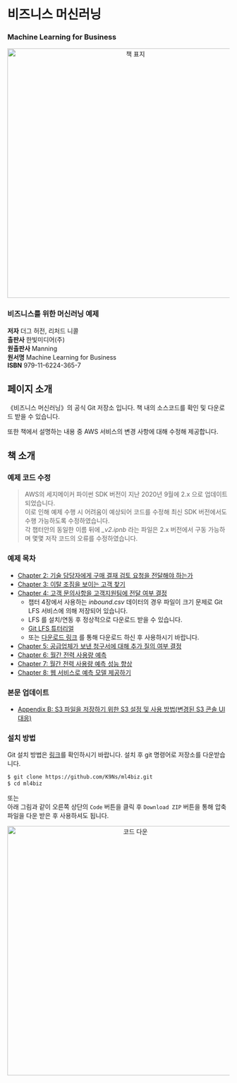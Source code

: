 # 비즈니스 머신러닝
### **Machine Learning for Business**

<p align="center">
<img width="565" alt="책 표지" src="https://user-images.githubusercontent.com/8121792/102049161-b700ea00-3e23-11eb-85c4-aa407f0af6e2.jpg">
</p>


### 비즈니스를 위한 머신러닝 예제

**저자** 더그 허전, 리처드 니콜  
**출판사** 한빛미디어(주)  
**원출판사** Manning  
**원서명** Machine Learning for Business  
**ISBN** 979-11-6224-365-7  


## 페이지 소개
《비즈니스 머신러닝》의 공식 Git 저장소 입니다. 책 내의 소스코드를 확인 및 다운로드 받을 수 있습니다.   
   
또한 책에서 설명하는 내용 중 AWS 서비스의 변경 사항에 대해 수정해 제공합니다.

## 책 소개

### 예제 코드 수정
> AWS의 세지메이커 파이썬 SDK 버전이 지난 2020년 9월에 2.x 으로 업데이트되었습니다.   
> 이로 인해 예제 수행 시 어려움이 예상되어 코드를 수정해 최신 SDK 버전에서도 수행 가능하도록 수정하였습니다.   
> 각 챕터안의 동일한 이름 뒤에 *_v2.ipnb* 라는 파일은 2.x 버전에서 구동 가능하며 몇몇 저작 코드의 오류를 수정하였습니다.
### 예제 목차
* [Chapter 2: 기술 담당자에게 구매 결재 검토 요청을 전달해야 하는가](/ch02)
* [Chapter 3: 이탈 조짐을 보이는 고객 찾기](/ch03)
* [Chapter 4: 고객 문의사항을 고객지원팀에 전달 여부 결정](/ch04)
  - 챕터 4장에서 사용하는 *inbound.csv* 데이터의 경우 파일이 크기 문제로 Git LFS 서비스에 의해 저장되어 있습니다.
  - LFS 를 설치/연동 후 정상적으로 다운로드 받을 수 있습니다.
  - [Git LFS 튜터리얼](https://github.com/git-lfs/git-lfs/wiki/Tutorial)
  - 또는 [다운로드 링크](https://s3.amazonaws.com/mlforbusiness/ch04/inbound.csv) 를 통해 다운로드 하신 후 사용하시기 바랍니다.
* [Chapter 5: 공급업체가 보낸 청구서에 대해 추가 질의 여부 결정](/ch05)
* [Chapter 6: 월간 전력 사용량 예측](/ch06)
* [Chapter 7: 월간 전력 사용량 예측 성능 향상](/ch07)
* [Chapter 8: 웹 서비스로 예측 모델 제공하기](/ch08)  
  
   
### 본문 업데이트
* [Appendix B: S3 파일을 저장하기 위한 S3 설정 및 사용 방법(변경된 S3 콘솔 UI 대응)](/appendix/b_s3.md)


### 설치 방법
Git 설치 방법은 [링크](https://git-scm.com/book/ko/v2/%EC%8B%9C%EC%9E%91%ED%95%98%EA%B8%B0-Git-%EC%84%A4%EC%B9%98)를 확인하시기 바랍니다.
설치 후 git 명령어로 저장소를 다운받습니다.

```sh
$ git clone https://github.com/K9Ns/ml4biz.git
$ cd ml4biz
```
   
또는   
아래 그림과 같이 오른쪽 상단의 `Code` 버튼을 클릭 후 `Download ZIP` 버튼을 통해 압축 파일을 다운 받은 후 사용하셔도 됩니다.      
<p align="center">
<img width="565" alt="코드 다운" src="https://user-images.githubusercontent.com/8121792/102132088-7e4e2880-3e96-11eb-92e8-ba71400c182e.png">
</p>
